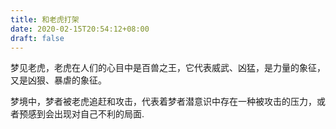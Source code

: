 ```yaml
---
title: 和老虎打架
date: 2020-02-15T20:54:12+08:00
draft: false
---
```


梦见老虎，老虎在人们的心目中是百兽之王，它代表威武、凶猛，是力量的象征，又是凶狠、暴虐的象征。

梦境中，梦者被老虎追赶和攻击，代表着梦者潜意识中存在一种被攻击的压力，或者预感到会出现对自己不利的局面.